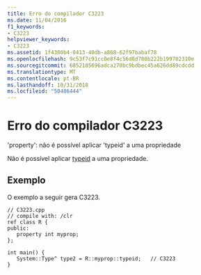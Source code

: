 ```yaml
---
title: Erro do compilador C3223
ms.date: 11/04/2016
f1_keywords:
- C3223
helpviewer_keywords:
- C3223
ms.assetid: 1f4380b4-0413-40db-a868-62f97babaf78
ms.openlocfilehash: 9c53f7c91cc0e8f4c56d8d780b222b199702310e
ms.sourcegitcommit: 6052185696adca270bc9bdbec45a626dd89cdcdd
ms.translationtype: MT
ms.contentlocale: pt-BR
ms.lasthandoff: 10/31/2018
ms.locfileid: "50486444"
---
```

# <a name="compiler-error-c3223"></a>Erro do compilador C3223

'property': não é possível aplicar 'typeid' a uma propriedade

Não é possível aplicar [typeid](../../windows/typeid-cpp-component-extensions.md) a uma propriedade.

## <a name="example"></a>Exemplo

O exemplo a seguir gera C3223.

```
// C3223.cpp
// compile with: /clr
ref class R {
public:
   property int myprop;
};

int main() {
   System::Type^ type2 = R::myprop::typeid;   // C3223
}
```